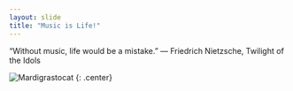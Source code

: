 ```yaml
---
layout: slide
title: "Music is Life!"
---
```


“Without music, life would be a mistake.”
― Friedrich Nietzsche, Twilight of the Idols 

![Mardigrastocat](https://octodex.github.com/images/Mardigrastocat.png)
{: .center}
